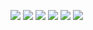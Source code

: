 ![](https://komarev.com/ghpvc/?username=yvoisen)
![](https://komarev.com/ghpvc/?username=yvoisen&color=80aa3d)
![](https://komarev.com/ghpvc/?username=yvoisen&style=plastic)
![](https://komarev.com/ghpvc/?username=yvoisen&label=STALKERS)
![](https://komarev.com/ghpvc/?username=yvoisen&base=2493)
![](https://komarev.com/ghpvc/?username=yvoisen&abbreviated=true)

